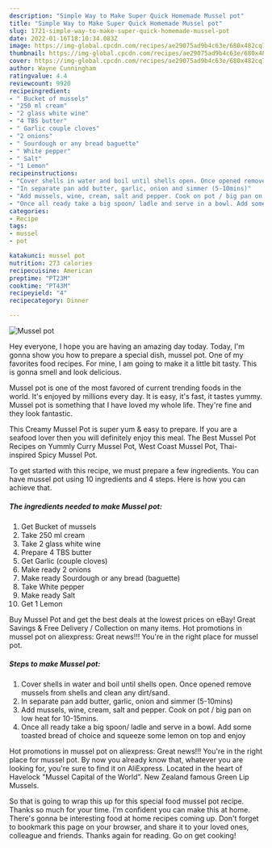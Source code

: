 ```yaml
---
description: "Simple Way to Make Super Quick Homemade Mussel pot"
title: "Simple Way to Make Super Quick Homemade Mussel pot"
slug: 1721-simple-way-to-make-super-quick-homemade-mussel-pot
date: 2022-01-16T18:10:34.083Z
image: https://img-global.cpcdn.com/recipes/ae29075ad9b4c63e/680x482cq70/mussel-pot-recipe-main-photo.jpg
thumbnail: https://img-global.cpcdn.com/recipes/ae29075ad9b4c63e/680x482cq70/mussel-pot-recipe-main-photo.jpg
cover: https://img-global.cpcdn.com/recipes/ae29075ad9b4c63e/680x482cq70/mussel-pot-recipe-main-photo.jpg
author: Wayne Cunningham
ratingvalue: 4.4
reviewcount: 9920
recipeingredient:
- " Bucket of mussels"
- "250 ml cream"
- "2 glass white wine"
- "4 TBS butter"
- " Garlic couple cloves"
- "2 onions"
- " Sourdough or any bread baguette"
- " White pepper"
- " Salt"
- "1 Lemon"
recipeinstructions:
- "Cover shells in water and boil until shells open. Once opened remove mussels from shells and clean any dirt/sand."
- "In separate pan add butter, garlic, onion and simmer (5-10mins)"
- "Add mussels, wine, cream, salt and pepper. Cook on pot / big pan on low heat for 10-15mins."
- "Once all ready take a big spoon/ ladle and serve in a bowl. Add some toasted bread of choice and squeeze some lemon on top and enjoy"
categories:
- Recipe
tags:
- mussel
- pot

katakunci: mussel pot 
nutrition: 273 calories
recipecuisine: American
preptime: "PT23M"
cooktime: "PT43M"
recipeyield: "4"
recipecategory: Dinner

---
```



![Mussel pot](https://img-global.cpcdn.com/recipes/ae29075ad9b4c63e/680x482cq70/mussel-pot-recipe-main-photo.jpg)

Hey everyone, I hope you are having an amazing day today. Today, I'm gonna show you how to prepare a special dish, mussel pot. One of my favorites food recipes. For mine, I am going to make it a little bit tasty. This is gonna smell and look delicious.

Mussel pot is one of the most favored of current trending foods in the world. It's enjoyed by millions every day. It is easy, it's fast, it tastes yummy. Mussel pot is something that I have loved my whole life. They're fine and they look fantastic.

This Creamy Mussel Pot is super yum & easy to prepare. If you are a seafood lover then you will definitely enjoy this meal. The Best Mussel Pot Recipes on Yummly Curry Mussel Pot, West Coast Mussel Pot, Thai-inspired Spicy Mussel Pot.


To get started with this recipe, we must prepare a few ingredients. You can have mussel pot using 10 ingredients and 4 steps. Here is how you can achieve that.

<!--inarticleads1-->

##### The ingredients needed to make Mussel pot:

1. Get  Bucket of mussels
1. Take 250 ml cream
1. Take 2 glass white wine
1. Prepare 4 TBS butter
1. Get  Garlic (couple cloves)
1. Make ready 2 onions
1. Make ready  Sourdough or any bread (baguette)
1. Take  White pepper
1. Make ready  Salt
1. Get 1 Lemon


Buy Mussel Pot and get the best deals at the lowest prices on eBay! Great Savings & Free Delivery / Collection on many items. Hot promotions in mussel pot on aliexpress: Great news!!! You're in the right place for mussel pot. 

<!--inarticleads2-->

##### Steps to make Mussel pot:

1. Cover shells in water and boil until shells open. Once opened remove mussels from shells and clean any dirt/sand.
1. In separate pan add butter, garlic, onion and simmer (5-10mins)
1. Add mussels, wine, cream, salt and pepper. Cook on pot / big pan on low heat for 10-15mins.
1. Once all ready take a big spoon/ ladle and serve in a bowl. Add some toasted bread of choice and squeeze some lemon on top and enjoy


Hot promotions in mussel pot on aliexpress: Great news!!! You're in the right place for mussel pot. By now you already know that, whatever you are looking for, you're sure to find it on AliExpress. Located in the heart of Havelock "Mussel Capital of the World". New Zealand famous Green Lip Mussels. 

So that is going to wrap this up for this special food mussel pot recipe. Thanks so much for your time. I'm confident you can make this at home. There's gonna be interesting food at home recipes coming up. Don't forget to bookmark this page on your browser, and share it to your loved ones, colleague and friends. Thanks again for reading. Go on get cooking!
